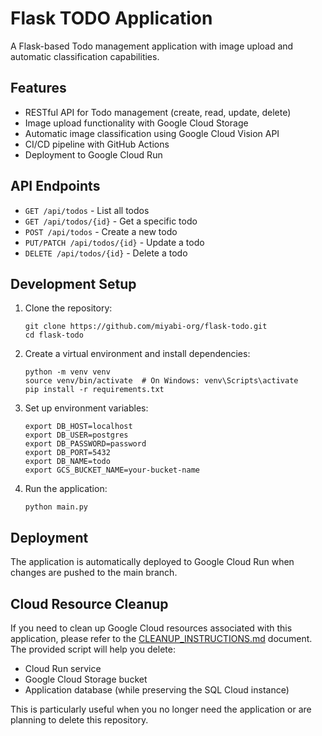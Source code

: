 # Flask TODO Application

A Flask-based Todo management application with image upload and automatic classification capabilities.

## Features

- RESTful API for Todo management (create, read, update, delete)
- Image upload functionality with Google Cloud Storage
- Automatic image classification using Google Cloud Vision API
- CI/CD pipeline with GitHub Actions
- Deployment to Google Cloud Run

## API Endpoints

- `GET /api/todos` - List all todos
- `GET /api/todos/{id}` - Get a specific todo
- `POST /api/todos` - Create a new todo
- `PUT/PATCH /api/todos/{id}` - Update a todo
- `DELETE /api/todos/{id}` - Delete a todo

## Development Setup

1. Clone the repository:
   ```
   git clone https://github.com/miyabi-org/flask-todo.git
   cd flask-todo
   ```

2. Create a virtual environment and install dependencies:
   ```
   python -m venv venv
   source venv/bin/activate  # On Windows: venv\Scripts\activate
   pip install -r requirements.txt
   ```

3. Set up environment variables:
   ```
   export DB_HOST=localhost
   export DB_USER=postgres
   export DB_PASSWORD=password
   export DB_PORT=5432
   export DB_NAME=todo
   export GCS_BUCKET_NAME=your-bucket-name
   ```

4. Run the application:
   ```
   python main.py
   ```

## Deployment

The application is automatically deployed to Google Cloud Run when changes are pushed to the main branch.

## Cloud Resource Cleanup

If you need to clean up Google Cloud resources associated with this application, please refer to the [CLEANUP_INSTRUCTIONS.md](CLEANUP_INSTRUCTIONS.md) document. The provided script will help you delete:

- Cloud Run service
- Google Cloud Storage bucket
- Application database (while preserving the SQL Cloud instance)

This is particularly useful when you no longer need the application or are planning to delete this repository.